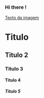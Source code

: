 ### Hi there !

[Texto da imagem](https://unsplash.com/pt-br/fotografias/lua-vermelha-durante-a-noite-wDifg5xc9Z4)


# Titulo
## Titulo 2
### Titulo 3
#### Titulo 4
##### Titulo 5